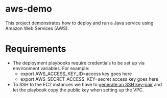 # aws-demo
This project demonstrates how to deploy and run a Java service using Amazon Web Services (AWS).

# Requirements
* The deployment playbooks require credentials to be set up via environment variables. For example:
  * export AWS_ACCESS_KEY_ID=access key goes here
  * export AWS_SECRET_ACCESS_KEY=secret access key goes here
* To SSH to the EC2 instances we have to [generate an SSH key-pair]( https://help.github.com/articles/generating-ssh-keys/) and let the playbook copy the public key when setting up the VPC.
